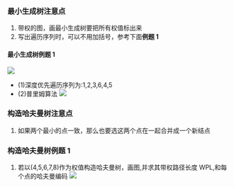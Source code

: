 ### 最小生成树注意点

1. 带权的图，画最小生成树要把所有权值标出来
2. 写出遍历序列时，可以不用加括号，参考下面**例题 1**

#### 最小生成树例题 1

![](https://blog-1300014307.cos.ap-guangzhou.myqcloud.com/202401111953692.png)

- (1)深度优先遍历序列为:1,2,3,6,4,5
- (2)普里姆算法
  ![](https://blog-1300014307.cos.ap-guangzhou.myqcloud.com/202401111956862.png)

### 构造哈夫曼树注意点

1. 如果两个最小的点一致，那么也要选这两个点在一起合并成一个新结点

### 构造哈夫曼树例题 1

1. 若以(4,5,6,7,8)作为权值构造哈夫曼树，画图,并求其带权路径长度 WPL,和每个点的哈夫曼编码
   ![](https://blog-1300014307.cos.ap-guangzhou.myqcloud.com/202401270045314.png)
